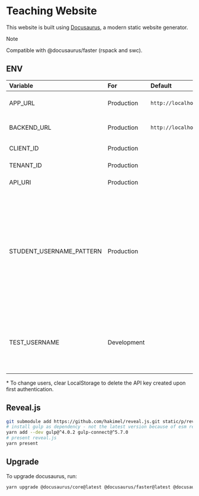 # Teaching Website

This website is built using [Docusaurus](https://docusaurus.io/), a modern static website generator.

> [!NOTE]  
> Compatible with @docusaurus/faster (rspack and swc).

## ENV

| Variable                 | For         | Default                 | Example             | Description                                                                                                                                                        |
|:-------------------------|:------------|:------------------------|:--------------------|:-------------------------------------------------------------------------------------------------------------------------------------------------------------------|
| APP_URL                  | Production  | `http://localhost:3000` |                     | Domain of the hosted app                                                                                                                                           |
| BACKEND_URL              | Production  | `http://localhost:3002` |                     | Url of the API Endpoint                                                                                                                                            |
| CLIENT_ID                | Production  |                         |                     | Azure ID: Client ID                                                                                                                                                |
| TENANT_ID                | Production  |                         |                     | Azure AD: Tenant Id                                                                                                                                                |
| API_URI                  | Production  |                         |                     | Azure AD: API Url                                                                                                                                                  |
| STUDENT_USERNAME_PATTERN | Production  |                         | `@edu`              | Users with usernames matching this RegExp pattern are displayed as students (regardless of admin status). If unset, all non-admin users are displayed as students. |
| TEST_USERNAME            | Development |                         | `admin.bar@bazz.ch` | To log in offline. Must correspond to a user email found in the API's database.\*                                                                                  |

\* To change users, clear LocalStorage to delete the API key created upon first authentication.<br/>

## Reveal.js

```bash
git submodule add https://github.com/hakimel/reveal.js.git static/p/reveal.js
# install gulp as dependency - not the latest version because of esm restrictions
yarn add --dev gulp@^4.0.2 gulp-connect@^5.7.0
# present reveal.js
yarn present
```


## Upgrade

To upgrade docusaurus, run:

```bash
yarn upgrade @docusaurus/core@latest @docusaurus/faster@latest @docusaurus/preset-classic@latest @docusaurus/theme-classic@latest @docusaurus/theme-common@latest @docusaurus/module-type-aliases@latest @docusaurus/plugin-rsdoctor@latest @docusaurus/tsconfig@latest @docusaurus/types@latest
```